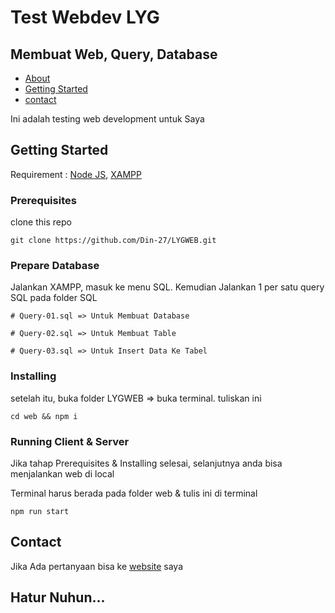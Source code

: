 # Test Webdev LYG

## Membuat Web, Query, Database

- [About](#about)
- [Getting Started](#getting_started)
- [contact](#contact)


Ini adalah testing web development untuk Saya

## Getting Started <a name = "getting_started"></a>

Requirement : [Node JS](https://nodejs.org/en), [XAMPP](https://www.apachefriends.org/download.html)

### Prerequisites

clone this repo

```
git clone https://github.com/Din-27/LYGWEB.git
```

### Prepare Database

Jalankan XAMPP, masuk ke menu SQL. Kemudian Jalankan 1 per satu query SQL pada folder SQL

```
# Query-01.sql => Untuk Membuat Database

# Query-02.sql => Untuk Membuat Table

# Query-03.sql => Untuk Insert Data Ke Tabel
```

### Installing

setelah itu, buka folder LYGWEB => buka terminal.
tuliskan ini

```
cd web && npm i
```

### Running Client & Server

Jika tahap Prerequisites & Installing selesai, selanjutnya anda bisa menjalankan web di local

Terminal harus berada pada folder web & tulis ini di terminal

```
npm run start
```

## Contact <a name = "contact"></a>

Jika Ada pertanyaan bisa ke [website](https://herdiyana.vercel.app/contact) saya

## Hatur Nuhun...
